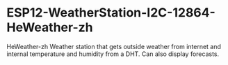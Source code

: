 # ESP12-WeatherStation-I2C-12864-HeWeather-zh
HeWeather-zh
Weather station that gets outside weather from internet and internal temperature and humidity from a DHT.
Can also display forecasts.
